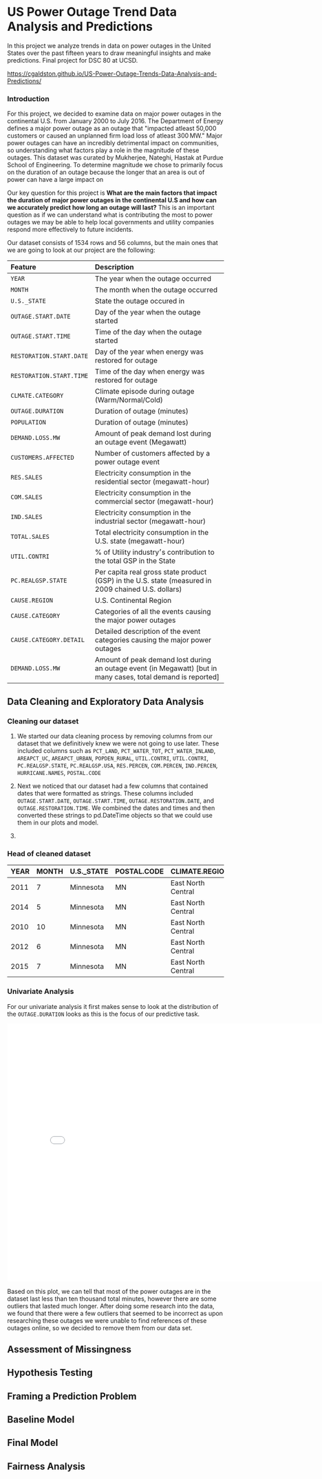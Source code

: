 # US Power Outage Trend Data Analysis and Predictions
In this project we analyze trends in data on power outages in the United States over the past fifteen years to draw meaningful insights and make predictions. Final project for DSC 80 at UCSD. 


https://cgaldston.github.io/US-Power-Outage-Trends-Data-Analysis-and-Predictions/

### Introduction

For this project, we decided to examine data on major power outages in the continental U.S. from January 2000 to July 2016. The Department of Energy defines a major power outage as an outage that "impacted atleast 50,000 customers or caused an unplanned firm load loss of atleast 300 MW." Major power outages can have an incredibly detrimental impact on communities, so understanding what factors play a role in the magnitude of these outages. This dataset was curated by Mukherjee, Nateghi, Hastak at Purdue School of Engineering. To determine magnitude we chose to primarily focus on the duration of an outage because the longer that an area is out of power can have a large impact on 

Our key question for this project is **What are the main factors that impact the duration of major power outages in the continental U.S and how can we accurately predict how long an outage will last?** This is an important question as if we can understand what is contributing the most to power outages we may be able to help local governments and utility companies respond more effectively to future incidents. 

Our dataset consists of 1534 rows and 56 columns, but the main ones that we are going to look at our project are the following:

| Feature        | Description     |
|:-------------|:------------------|
| `YEAR`       | The year when the outage occurred| 
| `MONTH` | The month when the outage occurred |
| `U.S._STATE` | State the outage occured in| 
| `OUTAGE.START.DATE`| Day of the year when the outage started |
| `OUTAGE.START.TIME`| Time of the day when the outage started |
| `RESTORATION.START.DATE`| Day of the year when energy was restored for outage|
| `RESTORATION.START.TIME`| Time of the day when energy was restored for outage|
| `CLMATE.CATEGORY`| Climate episode during outage (Warm/Normal/Cold) |
| `OUTAGE.DURATION`| Duration of outage (minutes) |
| `POPULATION`| Duration of outage (minutes) |
| `DEMAND.LOSS.MW`|  Amount of peak demand lost during an outage event (Megawatt) |
| `CUSTOMERS.AFFECTED`| Number of customers affected by a power outage event |
| `RES.SALES`| Electricity consumption in the residential sector (megawatt-hour)|
| `COM.SALES`| Electricity consumption in the commercial sector (megawatt-hour)|
| `IND.SALES`| Electricity consumption in the industrial sector (megawatt-hour)|
| `TOTAL.SALES`| Total electricity consumption in the U.S. state (megawatt-hour)|
| `UTIL.CONTRI`| % of Utility industry׳s contribution to the total GSP in the State|
| `PC.REALGSP.STATE`| Per capita real gross state product (GSP) in the U.S. state (measured in 2009 chained U.S. dollars)|
| `CAUSE.REGION`| U.S. Continental Region|
| `CAUSE.CATEGORY`| Categories of all the events causing the major power outages|
| `CAUSE.CATEGORY.DETAIL`| Detailed description of the event categories causing the major power outages|
| `DEMAND.LOSS.MW`| Amount of peak demand lost during an outage event (in Megawatt) [but in many cases, total demand is reported]|




## Data Cleaning and Exploratory Data Analysis

### Cleaning our dataset
1. We started our data cleaning process by removing columns from our dataset that we definitively knew we were not going to use later. These included columns such as `PCT_LAND`, `PCT_WATER_TOT`, `PCT_WATER_INLAND`, `AREAPCT_UC`, `AREAPCT_URBAN`, `POPDEN_RURAL`, `UTIL.CONTRI`, `UTIL.CONTRI`, `PC.REALGSP.STATE`, `PC.REALGSP.USA`, `RES.PERCEN`, `COM.PERCEN`, `IND.PERCEN`, `HURRICANE.NAMES`, `POSTAL.CODE`

2. Next we noticed that our dataset had a few columns that contained dates that were formatted as strings. These columns included `OUTAGE.START.DATE`, `OUTAGE.START.TIME`, `OUTAGE.RESTORATION.DATE`, and `OUTAGE.RESTORATION.TIME`. We combined the dates and times and then converted these strings to pd.DateTime objects so that we could use them in our plots and model. 

3. 


### Head of cleaned dataset
| YEAR | MONTH | U.S._STATE | POSTAL.CODE | CLIMATE.REGION | ANOMALY.LEVEL | CLIMATE.CATEGORY | CAUSE.CATEGORY | CAUSE.CATEGORY.DETAIL | OUTAGE.DURATION | DEMAND.LOSS.MW | CUSTOMERS.AFFECTED | RES.PRICE | COM.PRICE | IND.PRICE | TOTAL.PRICE | RES.SALES | COM.SALES | IND.SALES | TOTAL.SALES | RES.CUSTOMERS | COM.CUSTOMERS | IND.CUSTOMERS | TOTAL.CUSTOMERS | RES.CUST.PCT | COM.CUST.PCT | IND.CUST.PCT | PC.REALGSP.REL | PC.REALGSP.CHANGE | UTIL.REALGSP | TOTAL.REALGSP | PI.UTIL.OFUSA | POPULATION | POPPCT_URBAN | POPPCT_UC | POPDEN_URBAN | POPDEN_UC | OUTAGE.START | OUTAGE.RESTORATION |
|------|-------|-----------|-------------|----------------|---------------|------------------|----------------|------------------------|----------------|---------------|------------------|-----------|-----------|-----------|-------------|-----------|-----------|-----------|-------------|---------------|---------------|---------------|----------------|-------------|-------------|-------------|---------------|----------------|-------------|-------------|-------------|------------|-------------|------------|-------------|------------|---------------------|---------------------|
| 2011 | 7 | Minnesota | MN | East North Central | -0.3 | normal | severe weather | nan | 3060 | nan | 70000 | 11.6 | 9.18 | 6.81 | 9.28 | 2332915 | 2114774 | 2113291 | 6562520 | 2.30874e+06 | 276286 | 10673 | 2.5957e+06 | 88.9448 | 10.644 | 0.411181 | 1.07738 | 1.6 | 4802 | 274182 | 2.2 | 5.34812e+06 | 73.27 | 15.28 | 2279 | 1700.5 | 2011-07-01 17:00:00 | 2011-07-03 20:00:00 |
| 2014 | 5 | Minnesota | MN | East North Central | -0.1 | normal | intentional attack | vandalism | 1 | nan | nan | 12.12 | 9.71 | 6.49 | 9.28 | 1586986 | 1807756 | 1887927 | 5284231 | 2.34586e+06 | 284978 | 9898 | 2.64074e+06 | 88.8335 | 10.7916 | 0.37482 | 1.08979 | 1.9 | 5226 | 291955 | 2.2 | 5.45712e+06 | 73.27 | 15.28 | 2279 | 1700.5 | 2014-05-11 18:38:00 | 2014-05-11 18:39:00 |
| 2010 | 10 | Minnesota | MN | East North Central | -1.5 | cold | severe weather | heavy wind | 3000 | nan | 70000 | 10.87 | 8.19 | 6.07 | 8.15 | 1467293 | 1801683 | 1951295 | 5222116 | 2.30029e+06 | 276463 | 10150 | 2.5869e+06 | 88.9206 | 10.687 | 0.392361 | 1.06683 | 2.7 | 4571 | 267895 | 2.1 | 5.3109e+06 | 73.27 | 15.28 | 2279 | 1700.5 | 2010-10-26 20:00:00 | 2010-10-28 22:00:00 |
| 2012 | 6 | Minnesota | MN | East North Central | -0.1 | normal | severe weather | thunderstorm | 2550 | nan | 68200 | 11.79 | 9.25 | 6.71 | 9.19 | 1851519 | 1941174 | 1993026 | 5787064 | 2.31734e+06 | 278466 | 11010 | 2.60681e+06 | 88.8954 | 10.6822 | 0.422355 | 1.07148 | 0.6 | 5364 | 277627 | 2.2 | 5.38044e+06 | 73.27 | 15.28 | 2279 | 1700.5 | 2012-06-19 04:30:00 | 2012-06-20 23:00:00 |
| 2015 | 7 | Minnesota | MN | East North Central | 1.2 | warm | severe weather | nan | 1740 | 250 | 250000 | 13.07 | 10.16 | 7.74 | 10.43 | 2028875 | 2161612 | 1777937 | 5970339 | 2.37467e+06 | 289044 | 9812 | 2.67353e+06 | 88.8216 | 10.8113 | 0.367005 | 1.09203 | 1.7 | 4873 | 292023 | 2.2 | 5.48959e+06 | 73.27 | 15.28 | 2279 | 1700.5 | 2015-07-18 02:00:00 | 2015-07-19 07:00:00 |



### Univariate Analysis
For our univariate analysis it first makes sense to look at the distribution of the `OUTAGE.DURATION` looks as this is the focus of our predictive task. 

<iframe
  src="assets/duration_univariate.html"
  width="800"
  height="600"
  frameborder="0"
></iframe>

Based on this plot, we can tell that most of the power outages are in the dataset last less than ten thousand total minutes, however there are some outliers that lasted much longer. After doing some research into the data, we found that there were a few outliers that seemed to be incorrect as upon researching these outages we were unable to find references of these outages online, so we decided to remove them from our data set. 

## Assessment of Missingness

## Hypothesis Testing

## Framing a Prediction Problem

## Baseline Model

## Final Model

## Fairness Analysis
